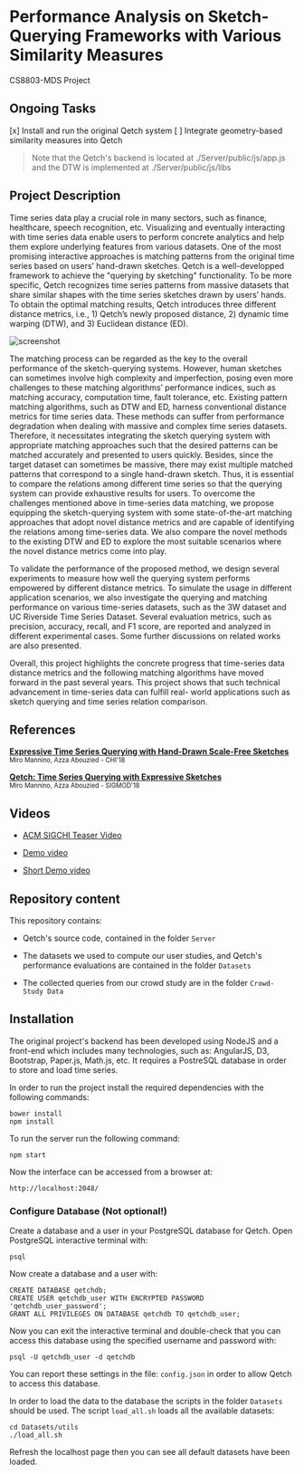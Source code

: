 # Performance Analysis on Sketch-Querying Frameworks with Various Similarity Measures
CS8803-MDS Project

## Ongoing Tasks

[x] Install and run the original Qetch system
[ ] Integrate geometry-based similarity measures into Qetch
> Note that the Qetch's backend is located at ./Server/public/js/app.js
> and the DTW is implemented at ./Server/public/js/libs

## Project Description

Time series data play a crucial role in many sectors, such as finance, healthcare, speech recognition, etc. Visualizing and eventually interacting with time series data enable users to perform concrete analytics and help them explore underlying features from various datasets. One of the most promising interactive approaches is matching patterns from the original time series based on users’ hand-drawn sketches. Qetch is a well-developped framework to achieve the "querying by sketching" functionality. To be more specific, Qetch recognizes time series patterns from massive datasets that share similar shapes with the time series sketches drawn by users’ hands. To obtain the optimal matching results, Qetch introduces three different distance metrics, i.e., 1) Qetch’s newly proposed distance, 2) dynamic time warping (DTW), and 3) Euclidean distance (ED).

![screenshot](https://github.com/dtl-nyuad/qetch/blob/resources/screenshot.png)

The matching process can be regarded as the key to the overall performance of the sketch-querying systems. However, human sketches can sometimes involve high complexity and imperfection, posing even more challenges to these matching algorithms’ performance indices, such as matching accuracy, computation time, fault tolerance, etc. Existing pattern matching algorithms, such as DTW and ED, harness conventional distance metrics for time series data. These methods can suffer from performance degradation when dealing with massive and complex time series datasets. Therefore, it necessitates integrating the sketch querying system with appropriate matching approaches such that the desired patterns can be matched accurately and presented to users quickly. Besides, since the target dataset can sometimes be massive, there may exist multiple matched patterns that correspond to a single hand-drawn sketch. Thus, it is essential to compare the relations among different time series so that the querying system can provide exhaustive results for users.
To overcome the challenges mentioned above in time-series data matching, we propose equipping the sketch-querying system with some state-of-the-art matching approaches that adopt novel distance metrics and are capable of identifying the relations among time-series data. We also compare the novel methods to the existing DTW and ED to explore the most suitable scenarios where the novel distance metrics come into play.

To validate the performance of the proposed method, we design several experiments to measure how well the querying system performs empowered by different distance metrics. To simulate the usage in different application scenarios, we also investigate the querying and matching performance on various time-series datasets, such as the 3W dataset and UC Riverside Time Series Dataset. Several evaluation metrics, such as precision, accuracy, recall, and F1 score, are reported and analyzed in different experimental cases. Some further discussions on related works are also presented.

Overall, this project highlights the concrete progress that time-series data distance metrics and the following matching algorithms have moved forward in the past several years. This project shows that such technical advancement in time-series data can fulfill real- world applications such as sketch querying and time series relation comparison.

## References

**[Expressive Time Series Querying with Hand-Drawn Scale-Free Sketches](https://dl.acm.org/citation.cfm?id=3173962)**
<br/>
<span style="font-size:80%">Miro Mannino, Azza Abouzied - CHI'18</span>

**[Qetch: Time Series Querying with Expressive Sketches](https://dl.acm.org/citation.cfm?id=3193547)**
<br/>
<span style="font-size:80%">Miro Mannino, Azza Abouzied - SIGMOD'18</span>

## Videos

- [ACM SIGCHI Teaser Video](https://www.youtube.com/watch?v=g4uI_TGl3UI)

- [Demo video](https://youtu.be/T11OS4qO1c4)

- [Short Demo video](https://youtu.be/LP-JL40jUBs)


## Repository content

This repository contains:

- Qetch's source code, contained in the folder `Server`

- The datasets we used to compute our user studies, and Qetch's performance evaluations are contained in the folder `Datasets`

- The collected queries from our crowd study are in the folder `Crowd-Study Data`

## Installation

The original project's backend has been developed using NodeJS and a front-end which includes many technologies, such as: AngularJS, D3, Bootstrap, Paper.js, Math.js, etc. It requires a PostreSQL database in order to store and load time series.

In order to run the project install the required dependencies with the following commands:

    bower install
    npm install

To run the server run the following command:

    npm start

Now the interface can be accessed from a browser at:

    http://localhost:2048/

### Configure Database (Not optional!)

Create a database and a user in your PostgreSQL database for Qetch. Open PostgreSQL interactive terminal with:

    psql

Now create a database and a user with:

    CREATE DATABASE qetchdb;
    CREATE USER qetchdb_user WITH ENCRYPTED PASSWORD 'qetchdb_user_password';
    GRANT ALL PRIVILEGES ON DATABASE qetchdb TO qetchdb_user;

Now you can exit the interactive terminal and double-check that you can access this database 
using the specified username and password with:

    psql -U qetchdb_user -d qetchdb

You can report these settings in the file: `config.json` in order to allow Qetch to access this database.

In order to load the data to the database the scripts in the folder `Datasets` should be used. 
The script `load_all.sh` loads all the available datasets:

    cd Datasets/utils
    ./load_all.sh

Refresh the localhost page then you can see all default datasets have been loaded.
